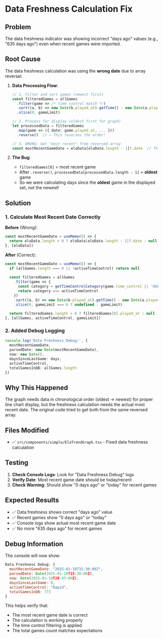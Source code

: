# Data Freshness Calculation Fix

## Problem

The data freshness indicator was showing incorrect "days ago" values (e.g., "635 days ago") even when recent games were imported.

## Root Cause

The data freshness calculation was using the **wrong date** due to array reversal:

1. **Data Processing Flow**:
   ```typescript
   // 1. Filter and sort games (newest first)
   const filteredGames = allGames
     .filter(game => /* time control match */)
     .sort((a, b) => new Date(b.played_at).getTime() - new Date(a.played_at).getTime())
     .slice(0, gameLimit)
   
   // 2. Process for display (oldest first for graph)
   let processedData = filteredGames
     .map(game => ({ date: game.played_at, ... }))
     .reverse()  // ← This reverses the order!
   
   // 3. WRONG: Get "most recent" from reversed array
   const mostRecentGameDate = eloData[eloData.length - 1]?.date  // This is actually the OLDEST!
   ```

2. **The Bug**: 
   - `filteredGames[0]` = most recent game
   - After `.reverse()`, `processedData[processedData.length - 1]` = **oldest** game
   - So we were calculating days since the **oldest** game in the displayed set, not the newest!

## Solution

### 1. Calculate Most Recent Date Correctly

**Before** (Wrong):
```typescript
const mostRecentGameDate = useMemo(() => {
  return eloData.length > 0 ? eloData[eloData.length - 1]?.date : null
}, [eloData])
```

**After** (Correct):
```typescript
const mostRecentGameDate = useMemo(() => {
  if (allGames.length === 0 || !activeTimeControl) return null
  
  const filteredGames = allGames
    .filter(game => {
      const category = getTimeControlCategory(game.time_control || 'Unknown')
      return category === activeTimeControl
    })
    .sort((a, b) => new Date(b.played_at).getTime() - new Date(a.played_at).getTime())
    .slice(0, gameLimit === 0 ? undefined : gameLimit)
  
  return filteredGames.length > 0 ? filteredGames[0].played_at : null
}, [allGames, activeTimeControl, gameLimit])
```

### 2. Added Debug Logging

```typescript
console.log('Data Freshness Debug:', {
  mostRecentGameDate,
  parsedDate: new Date(mostRecentGameDate),
  now: new Date(),
  daysSinceLastGame: days,
  activeTimeControl,
  totalGamesInDB: allGames.length
})
```

## Why This Happened

The graph needs data in chronological order (oldest → newest) for proper line chart display, but the freshness calculation needs the actual most recent date. The original code tried to get both from the same reversed array.

## Files Modified

- ✅ `src/components/simple/EloTrendGraph.tsx` - Fixed data freshness calculation

## Testing

1. **Check Console Logs**: Look for "Data Freshness Debug" logs
2. **Verify Date**: Most recent game date should be today/recent
3. **Check Warning**: Should show "0 days ago" or "today" for recent games

## Expected Results

- ✅ Data freshness shows correct "days ago" value
- ✅ Recent games show "0 days ago" or "today"
- ✅ Console logs show actual most recent game date
- ✅ No more "635 days ago" for recent games

## Debug Information

The console will now show:
```javascript
Data Freshness Debug: {
  mostRecentGameDate: "2025-01-10T15:30:00Z",
  parsedDate: Date(2025-01-10T15:30:00Z),
  now: Date(2025-01-10T20:45:00Z),
  daysSinceLastGame: 0,
  activeTimeControl: "Rapid",
  totalGamesInDB: 773
}
```

This helps verify that:
- The most recent game date is correct
- The calculation is working properly
- The time control filtering is applied
- The total games count matches expectations
